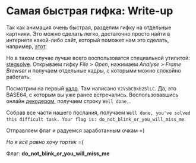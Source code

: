 # Самая быстрая гифка: Write-up

Так как анимация очень быстрая, разделим гифку на отдельные картники.
Это можно сделать легко, достаточно просто найти в интернете какой-либо
сайт, который поможет нам это сделать, например, [этот](http://picasion.com/ru/split-animated-gif).

Но в таком случае лучше всего воспользоватся специальной утилитой: [stegsolve](http://ufo.ictis.sfedu.ru/stego/stegsolve/main.html).
Открываем гифку *File > Open*, нажимаем *Analyse > Frame Browser* и получаем отдельные кадры, с которыми можно спокойно работать.

Посмотрим на первый [кадр](private/1.png). Там написано `V2VsbCBkb25lLC`. Да, это BASE64, с которым вы уже ранее встречались. Воспользовавшись онлайн [декодером](https://www.base64decode.org/), получаем строку `Well done,`.

Собрав все части нашего послания, получаем `Well done, you've solved this difficult task. Your flag is: do_not_blink_or_you_will_miss_me`.

Отправляем флаг и радуемся заработанным очкам =)

*Но я всё равно хочу тортик =(*

Флаг: **do_not_blink_or_you_will_miss_me**